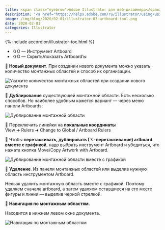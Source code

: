 ```yaml
---
title: <span class="eyebrow">Adobe Illustrator для веб-дизайнера</span> 1.1) Файлы, монтажные области
description: '<a href="https://helpx.adobe.com/ru/illustrator/using/using-multiple-artboards.html" target="_blank" rel="noopener noreferrer">На монтажных областях</a> можно разрабатывать дизайн для разных устройств и экранов.'
image: /img/blog/2020/02-01/illustrator-03-artboard-tool.png
date: 2020-02-01
categories: Illustrator
---
```


{% include accordion/illustrator-toc.html %}

<ul>
  <li>⇧O&nbsp;— Инструмент Artboard </li>
  <li>⇧O&nbsp;— Скрыть/показать Artboard’ы<br>
  </li>
</ul>
<p>🔵 <strong>Новый документ</strong>. При создании нового документа можно указать количество монтажных областей и&nbsp;способ их&nbsp;организации.</p>
<p><img src="{{ site.assets }}/img/blog/2020/02-01/illustrator-artboards.png" alt="Укажите количество монтажных областей при создании нового документа"></p>
<p>🔵 <strong>Дублирование</strong> существующей монтажной области. Есть несколько способов. Но&nbsp;наиболее удобным кажется вариант&nbsp;— через меню панели Artboards:</p>
<p><img src="{{ site.assets }}/img/blog/2020/02-01/illustrator-02-duplicate.png" alt="Дублирование монтажной области"></p>
<p>🔵 Переключить линейки на&nbsp;<strong>локальные координаты</strong><br>
View ➜ Rulers ➜ Change to&nbsp;Global&nbsp;/ Artboard Rulers</p>
<p>🔵 Чтобы <strong>перетаскивать, дублировать (⌥-перетаскивание) artboard вместе с&nbsp;графикой</strong>, надо выбрать инструмент Artboard и&nbsp;убедиться, что нажата кнопка Move/Copy Artwork with Artboard.</p>
<p><img src="{{ site.assets }}/img/blog/2020/02-01/illustrator-03-artboard-tool.png" alt="Дублирование монтажной области вместе с графикой"></p>
<p>🔵 <strong>Удаление</strong>. Из&nbsp;панели монтажных областей или выделив нужную область инструментом Artboard.</p>
<p>Нельзя удалить монтажную область вместе с&nbsp;графикой. Поэтому удаляем сначала artboard, а&nbsp;затем удаляем оставшиеся на&nbsp;его месте фигуры и&nbsp;линии&nbsp;— выделив черной стрелкой.</p>
<p>🔵 <strong>Навигация по&nbsp;монтажным областям.</strong></p>
<p>Находится в&nbsp;нижнем левом окне документа.</p>
<p><img src="{{ site.assets }}/img/blog/2020/02-01/illustrator-04-artboards-navigation.png" alt="Навигация по монтажным областям"></p>
